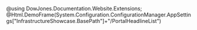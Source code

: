 ﻿@using DowJones.Documentation.Website.Extensions;
@Html.DemoFrame(System.Configuration.ConfigurationManager.AppSettings["InfrastructureShowcase.BasePath"]+"/PortalHeadlineList")